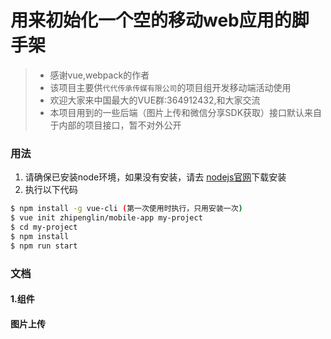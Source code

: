 # 用来初始化一个空的移动web应用的脚手架

> * 感谢vue,webpack的作者
> * 该项目主要供`代代传承传媒有限公司`的项目组开发移动端活动使用
> * 欢迎大家来中国最大的VUE群:364912432,和大家交流
> * 本项目用到的一些后端（图片上传和微信分享SDK获取）接口默认来自于内部的项目接口，暂不对外公开

### 用法

1.  请确保已安装node环境，如果没有安装，请去 [nodejs官网](https://nodejs.org)下载安装
2.  执行以下代码

``` bash
$ npm install -g vue-cli (第一次使用时执行，只用安装一次)
$ vue init zhipenglin/mobile-app my-project
$ cd my-project
$ npm install
$ npm run start
```

### 文档

#### 1.组件

#### 图片上传
